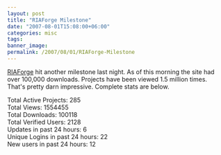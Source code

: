 ```yaml
---
layout: post
title: "RIAForge Milestone"
date: "2007-08-01T15:08:00+06:00"
categories: misc 
tags: 
banner_image: 
permalink: /2007/08/01/RIAForge-Milestone
---
```


<a href="http://www.riaforge.org">RIAForge</a> hit another milestone last night. As of this morning the site had over 100,000 downloads. Projects have been viewed 1.5 million times. That's pretty darn impressive. Complete stats are below.

Total Active Projects: 285<br/>
Total Views: 1554455<br/>
Total Downloads: 100118<br/>
Total Verified Users: 2128<br/>
Updates in past 24 hours: 6<br/>
Unique Logins in past 24 hours: 22<br/>
New users in past 24 hours: 12<br/>